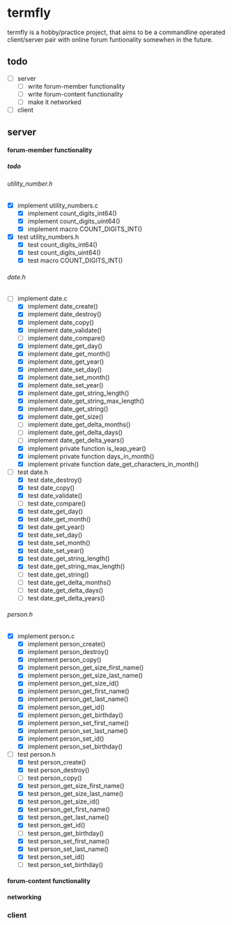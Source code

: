 # termfly

termfly is a hobby/practice project, that aims to be a commandline operated client/server pair with online forum funtionality somewhen in the future.

## todo

- [ ] server
    - [ ] write forum-member functionality
    - [ ] write forum-content functionality
    - [ ] make it networked
- [ ] client

## server

#### forum-member functionality

##### todo

###### utility_number.h

- [x] implement utility_numbers.c
    - [x] implement count_digits_int64()
    - [x] implement count_digits_uint64()
    - [x] implement macro COUNT_DIGITS_INT()

- [x] test utility_numbers.h
    - [x] test count_digits_int64()
    - [x] test count_digits_uint64()
    - [x] test macro COUNT_DIGITS_INT()

###### date.h

- [ ] implement date.c
    - [x] implement date_create()
    - [x] implement date_destroy()
    - [x] implement date_copy()
    - [x] implement date_validate()
    - [ ] implement date_compare()
    - [x] implement date_get_day()
    - [x] implement date_get_month()
    - [x] implement date_get_year()
    - [x] implement date_set_day()
    - [x] implement date_set_month()
    - [x] implement date_set_year()
    - [x] implement date_get_string_length()
    - [x] implement date_get_string_max_length()
    - [x] implement date_get_string()
    - [x] implement date_get_size()
    - [ ] implement date_get_delta_months()
    - [ ] implement date_get_delta_days()
    - [ ] implement date_get_delta_years()
    - [x] implement private function is_leap_year()
    - [x] implement private function days_in_month()
    - [x] implement private function date_get_characters_in_month()

- [ ] test date.h
    - [x] test date_destroy()
    - [x] test date_copy()
    - [x] test date_validate()
    - [ ] test date_compare()
    - [x] test date_get_day()
    - [x] test date_get_month()
    - [x] test date_get_year()
    - [x] test date_set_day()
    - [x] test date_set_month()
    - [x] test date_set_year()
    - [x] test date_get_string_length()
    - [x] test date_get_string_max_length()
    - [ ] test date_get_string()
    - [ ] test date_get_delta_months()
    - [ ] test date_get_delta_days()
    - [ ] test date_get_delta_years()

###### person.h

- [x] implement person.c
    - [x] implement person_create()
    - [x] implement person_destroy()
    - [x] implement person_copy()
    - [x] implement person_get_size_first_name()
    - [x] implement person_get_size_last_name()
    - [x] implement person_get_size_id()
    - [x] implement person_get_first_name()
    - [x] implement person_get_last_name()
    - [x] implement person_get_id()
    - [x] implement person_get_birthday()
    - [x] implement person_set_first_name()
    - [x] implement person_set_last_name()
    - [x] implement person_set_id()
    - [x] implement person_set_birthday()

- [ ] test person.h
    - [x] test person_create()
    - [x] test person_destroy()
    - [ ] test person_copy()
    - [x] test person_get_size_first_name()
    - [x] test person_get_size_last_name()
    - [x] test person_get_size_id()
    - [x] test person_get_first_name()
    - [x] test person_get_last_name()
    - [x] test person_get_id()
    - [ ] test person_get_birthday()
    - [x] test person_set_first_name()
    - [x] test person_set_last_name()
    - [x] test person_set_id()
    - [ ] test person_set_birthday()

#### forum-content functionality

#### networking

### client
